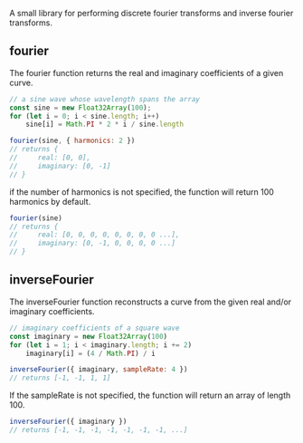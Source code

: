 A small library for performing discrete fourier transforms and inverse fourier
transforms.

## fourier
The fourier function returns the real and imaginary coefficients of a given curve.
```javascript
// a sine wave whose wavelength spans the array
const sine = new Float32Array(100);
for (let i = 0; i < sine.length; i++)
    sine[i] = Math.PI * 2 * i / sine.length

fourier(sine, { harmonics: 2 })
// returns {
//     real: [0, 0],
//     imaginary: [0, -1]
// }
```
if the number of harmonics is not specified, the function will return 100 harmonics by default.
```javascript
fourier(sine)
// returns {
//     real: [0, 0, 0, 0, 0, 0, 0, 0 ...],
//     imaginary: [0, -1, 0, 0, 0, 0 ...]
// }
```

## inverseFourier
The inverseFourier function reconstructs a curve from the given real and/or imaginary coefficients.
```javascript
// imaginary coefficients of a square wave
const imaginary = new Float32Array(100)
for (let i = 1; i < imaginary.length; i += 2)
    imaginary[i] = (4 / Math.PI) / i

inverseFourier({ imaginary, sampleRate: 4 })
// returns [-1, -1, 1, 1]
```
If the sampleRate is not specified, the function will return an array of length 100.
```javascript
inverseFourier({ imaginary })
// returns [-1, -1, -1, -1, -1, -1, -1, ...]
```
